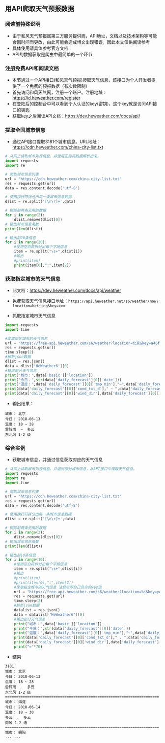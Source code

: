 用API爬取天气预报数据
---

### 阅读前特殊说明

- 由于和风天气预报属第三方服务提供商，API地址，文档以及技术架构等可能会因时间而更改，由此可能会造成博文出现错误，因此本文仅供阅读参考
- 具体使用请具体参考官方文档
- API的数据获取是爬虫中最简单的一个环节

### 注册免费API和阅读文档

- 本节通过一个API接口(和风天气预报)爬取天气信息，该接口为个人开发者提供了一个免费的预报数据（有次数限制）
- 首先访问和风天气网，注册一个账户。注册地址：https://id.heweather.com/register
- 在登陆后的控制台中可以看到个人认证的key(密钥)，这个key就是访问API接口的钥匙
- 获取key之后阅读API文档：https://dev.heweather.com/docs/api/

### 提取全国城市信息

- 通过API接口提取3181个城市信息。URL地址：https://cdn.heweather.com/china-city-list.txt

```python
# 从网上读取城市列表信息，并使用正则将数据解析出来。
import requests
import re

# 爬取城市信息列表
url = "https://cdn.heweather.com/china-city-list.txt"
res = requests.get(url)
data = res.content.decode('utf-8')

# 使用换行符拆分出每一条城市信息数据
dlist = re.split('[\n\r]+',data)

# 剔除前两条无用的数据
for i in range(2):
    dlist.remove(dlist[0])
# 输出城市信息条数
print(len(dlist))

# 输出前20条信息
for i in range(20):
    #使用空白符拆分出每个字段信息
    item = re.split("\s+",dlist[i])
    #输出
    #print(item)
    print(item[0],":",item[2])
```

### 获取指定城市的天气信息

- 此文档：https://dev.heweather.com/docs/api/weather

- 免费获取天气信息接口地址：`https://api.heweather.net/s6/weather/now?location=beijing&key=xxx`

- 抓取指定城市天气信息

```python
import requests
import time

#爬取指定城市的天气信息
url = "https://free-api.heweather.com/s6/weather?location=北京&key=a46fd5c4f1b54fda9ee71ba6711f09cd"
res = requests.get(url)
time.sleep(2)
#解析json数据
dlist = res.json()
data = dlist['HeWeather6'][0]
#输出部分天气信息
print("城市：",data['basic']['location'])
print("今日：",str(data['daily_forecast'][0]['date']))
print("温度：",data['daily_forecast'][0]['tmp_min'],"~",data['daily_forecast'][0]['tmp_max'])
print(data['daily_forecast'][0]['cond_txt_d']," ~ ",data['daily_forecast'][0]['cond_txt_n'])
print(data['daily_forecast'][0]['wind_dir'],data['daily_forecast'][0]['wind_sc'],'级')
```

- 输出结果：

```shell
城市： 北京
今日： 2018-06-13
温度： 18 ~ 28
雷阵雨  ~  多云
东北风 1-2 级
```

### 综合实例

- 获取城市信息，并通过信息获取对应的天气信息

```python
# 从网上读取城市列表信息，并遍历部分城市信息，从API接口中爬取天气信息。
import requests
import re
import time

# 爬取城市信息列表
url = "https://cdn.heweather.com/china-city-list.txt"
res = requests.get(url)
data = res.content.decode('utf-8')

# 使用换行符拆分出每一条城市信息数据
dlist = re.split('[\n\r]+',data)

# 剔除前两条无用的数据
for i in range(2):
    dlist.remove(dlist[0])
# 输出城市信息条数
print(len(dlist))

# 输出前10条信息
for i in range(10):
    #使用空白符拆分出每个字段信息
    item = re.split("\s+",dlist[i])
    #输出
    #print(item)
    #print(item[0],":",item[2])
    #爬取指定城市的天气信息 注意填写自己真实的key值
    url = "https://free-api.heweather.com/s6/weather?location=%s&key=your-key"%(item[0])
    res = requests.get(url)
    time.sleep(2)
    #解析json数据
    datalist = res.json()
    data = datalist['HeWeather6'][0]
    #输出部分天气信息
    print("城市：",data['basic']['location'])
    print("今日：",str(data['daily_forecast'][0]['date']))
    print("温度：",data['daily_forecast'][0]['tmp_min'],"~",data['daily_forecast'][0]['tmp_max'])
    print(data['daily_forecast'][0]['cond_txt_d']," . ",data['daily_forecast'][0]['cond_txt_n'])
    print(data['daily_forecast'][0]['wind_dir'],data['daily_forecast'][0]['wind_sc'],'级')
    print("="*70)

```

- 结果

```shell
3181
城市： 北京
今日： 2018-06-13
温度： 18 ~ 28
雷阵雨  .  多云
东北风 1-2 级
======================================================================
城市： 海淀
今日： 2018-06-14
温度： 18 ~ 30
多云  .  多云
南风 1-2 级
======================================================================
城市： 朝阳
... ...

```